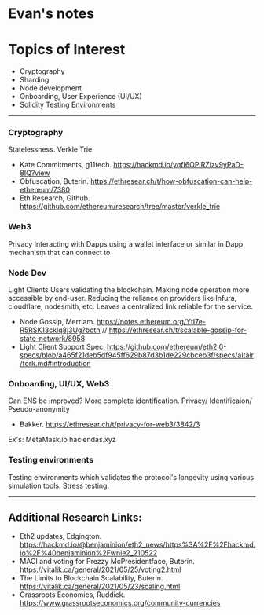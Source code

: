 # Evan's notes 
    
# Topics of Interest
- Cryptography
- Sharding
- Node development
- Onboarding, User Experience (UI/UX)
- Solidity Testing Environments
___________________________________________________________________
  
### Cryptography
Statelessness.
Verkle Trie.
  - Kate Commitments, g11tech. https://hackmd.io/yqfI6OPlRZizv9yPaD-8IQ?view
  - Obfuscation, Buterin. https://ethresear.ch/t/how-obfuscation-can-help-ethereum/7380
  - Eth Research, Github. https://github.com/ethereum/research/tree/master/verkle_trie
  
### Web3
Privacy
Interacting with Dapps using a wallet interface or similar in Dapp mechanism that can connect to 

### Node Dev
Light Clients
Users validating the blockchain. Making node operation more accessible by end-user.
Reducing the reliance on providers like Infura, cloudflare, nodesmith, etc. Leaves a centralized link reliable for the service.
  - Node Gossip, Merriam. https://notes.ethereum.org/YtI7e-R5RSK13cklq8j3Ug?both // https://ethresear.ch/t/scalable-gossip-for-state-network/8958
  - Light Client Support Spec: https://github.com/ethereum/eth2.0-specs/blob/a465f21deb5df945ff629b87d3b1de229cbceb3f/specs/altair/fork.md#introduction
  
### Onboarding, UI/UX, Web3
Can ENS be improved? More complete identification.
Privacy/ Identificaion/ Pseudo-anonymity
  - Bakker. https://ethresear.ch/t/privacy-for-web3/3842/3
 
 Ex's:
 MetaMask.io
 haciendas.xyz
 
 ### Testing environments
 Testing environments which validates the protocol's longevity using various simulation tools.
 Stress testing.
 ________________________________________________________________________________________________________
 
## Additional Research Links:
- Eth2 updates, Edgington. https://hackmd.io/@benjaminion/eth2_news/https%3A%2F%2Fhackmd.io%2F%40benjaminion%2Fwnie2_210522
- MACI and voting for Prezzy McPresidentface, Buterin. https://vitalik.ca/general/2021/05/25/voting2.html
- The Limits to Blockchain Scalability, Buterin. https://vitalik.ca/general/2021/05/23/scaling.html
- Grassroots Economics, Ruddick. https://www.grassrootseconomics.org/community-currencies
